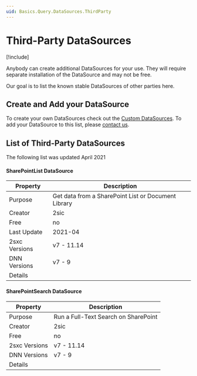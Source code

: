 ```yaml
---
uid: Basics.Query.DataSources.ThirdParty
---
```


# Third-Party DataSources

[!include[](~/basics/stack/_shared-float-summary.md)]
<style>.context-box-summary .query { visibility: visible; } </style>

Anybody can create additional DataSources for your use. They will require separate installation of the DataSource and may not be free. 

Our goal is to list the known stable DataSources of other parties here. 

## Create and Add your DataSource

To create your own DataSources check out the [Custom DataSources](xref:NetCode.DataSources.Custom.Index). To add your DataSource to this list, please [contact us](https://2sxc.org/en/contact).

## List of Third-Party DataSources

The following list was updated April 2021

#### SharePointList DataSource

| Property | Description |
|---|---|
| Purpose | Get data from a SharePoint List or Document Library |
| Creator | 2sic |
| Free | no |
| Last Update | 2021-04
| 2sxc Versions | v7 - 11.14
| DNN Versions | v7 - 9
| Details | [](xref:Basics.Query.DataSources.SharePoint.Index)

#### SharePointSearch DataSource

| Property | Description |
|---|---|
| Purpose | Run a Full-Text Search on SharePoint |
| Creator | 2sic |
| Free | no |
| 2sxc Versions | v7 - 11.14
| DNN Versions | v7 - 9
| Details | [](xref:Basics.Query.DataSources.SharePoint.Index)


